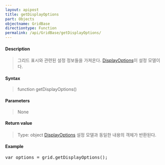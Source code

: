 ```yaml
---
layout: apipost
title: getDisplayOptions
part: Objects
objectname: GridBase
directiontype: Function
permalink: /api/GridBase/getDisplayOptions/
---
```



#### Description

> 그리드 표시와 관련된 설정 정보들을 가져온다. [DisplayOptions](/api/types/DisplayOptions/)이 설정 모델이다.

#### Syntax

> function getDisplayOptions()

#### Parameters

> None

#### Return value

> Type: object
> [DisplayOptions](/api/types/DisplayOptions/) 설정 모델과 동일한 내용의 객체가 반환된다.

#### Example

<pre class="prettyprint">
var options = grid.getDisplayOptions();
</pre>

